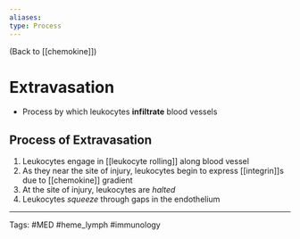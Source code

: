 ```yaml
---
aliases: 
type: Process
---
```


(Back to [[chemokine]])

# Extravasation

- Process by which leukocytes **infiltrate** blood vessels

## Process of Extravasation
1. Leukocytes engage in [[leukocyte rolling]] along blood vessel
2. As they near the site of injury, leukocytes begin to express [[integrin]]s due to [[chemokine]] gradient
3. At the site of injury, leukocytes are _halted_
4. Leukocytes _squeeze_ through gaps in the endothelium

---
Tags: #MED #heme_lymph #immunology  